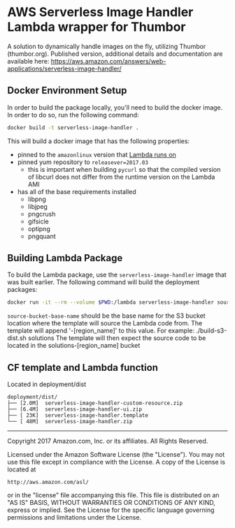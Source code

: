 # AWS Serverless Image Handler Lambda wrapper for Thumbor
A solution to dynamically handle images on the fly, utilizing Thumbor (thumbor.org).
Published version, additional details and documentation are available here: https://aws.amazon.com/answers/web-applications/serverless-image-handler/

## Docker Environment Setup
In order to build the package locally, you'll need to build the docker image. In order to do so, run the following command:

```bash
docker build -t serverless-image-handler .
```

This will build a docker image that has the following properties:

* pinned to the `amazonlinux` version that [Lambda runs on](https://docs.aws.amazon.com/lambda/latest/dg/current-supported-versions.html)
* pinned yum repository to `releasever=2017.03`
  * this is important when building `pycurl` so that the compiled version of libcurl does not differ from the runtime version on the Lambda AMI
* has all of the base requirements installed
  * libpng
  * libjpeg
  * pngcrush
  * gifsicle
  * optipng
  * pngquant

## Building Lambda Package
To build the Lambda package, use the `serverless-image-handler` image that was built earlier. The following command will build the deployment packages:

```bash
docker run -it --rm --volume $PWD:/lambda serverless-image-handler source-bucket-base-name
```

`source-bucket-base-name` should be the base name for the S3 bucket location where the template will source the Lambda code from.
The template will append '-[region_name]' to this value.
For example: ./build-s3-dist.sh solutions
The template will then expect the source code to be located in the solutions-[region_name] bucket

## CF template and Lambda function
Located in deployment/dist

```
deployment/dist/
├── [2.0M]  serverless-image-handler-custom-resource.zip
├── [6.4M]  serverless-image-handler-ui.zip
├── [ 23K]  serverless-image-handler.template
└── [ 48M]  serverless-image-handler.zip
```

***

Copyright 2017 Amazon.com, Inc. or its affiliates. All Rights Reserved.

Licensed under the Amazon Software License (the "License"). You may not use this file except in compliance with the License. A copy of the License is located at

    http://aws.amazon.com/asl/

or in the "license" file accompanying this file. This file is distributed on an "AS IS" BASIS, WITHOUT WARRANTIES OR CONDITIONS OF ANY KIND, express or implied. See the License for the specific language governing permissions and limitations under the License.
